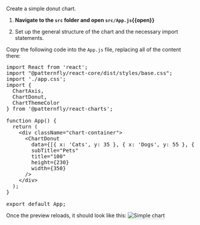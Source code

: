 Create a simple donut chart.

1) <strong>Navigate to the `src` folder and open `src/App.js`{{open}}</strong>

2) Set up the general structure of the chart and the necessary import statements.</strong>

Copy the following code into the `App.js` file, replacing all of the content there:

<pre class="file" data-filename="App.js" data-target="replace">
import React from 'react';
import "@patternfly/react-core/dist/styles/base.css";
import './app.css';
import {
  ChartAxis,
  ChartDonut,
  ChartThemeColor
} from '@patternfly/react-charts';

function App() {
  return (
    &lt;div className=&quot;chart-container&quot;&gt;
      &lt;ChartDonut
        data={[{ x: &#39;Cats&#39;, y: 35 }, { x: &#39;Dogs&#39;, y: 55 }, { x: &#39;Birds&#39;, y: 10 }]}
        subTitle=&quot;Pets&quot;
        title=&quot;100&quot;
        height={230}
        width={350}
      /&gt;
    &lt;/div&gt;
  );
}

export default App;
</pre>

Once the preview reloads, it should look like this:
<img src="donut-chart/assets/simple.png" alt="Simple chart" style="box-shadow: rgba(3, 3, 3, 0.2) 0px 1.25px 2.5px 0px;" />
